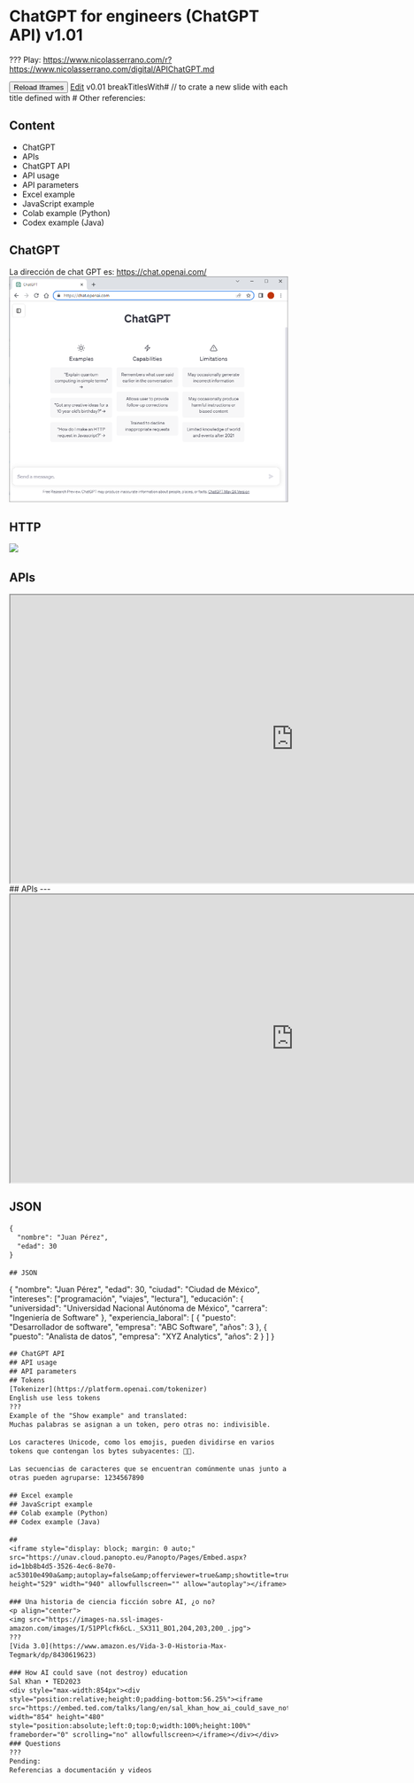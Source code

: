 # ChatGPT for engineers (ChatGPT API) v1.01
???
Play: https://www.nicolasserrano.com/r?https://www.nicolasserrano.com/digital/APIChatGPT.md

<button onclick="reloadIframes()">Reload Iframes</button>
[Edit](https://github.com/nicolasserrano/digital/edit/master/APIChatGPT.md)
v0.01
breakTitlesWith#  // to crate a new slide with each title defined with #
Other referencies:

## Content
- ChatGPT
- APIs
- ChatGPT API
- API usage
- API parameters
- Excel example
- JavaScript example
- Colab example (Python)
- Codex example (Java)

## ChatGPT
La dirección de chat GPT es: https://chat.openai.com/
![](pres-images/ChatGPT/ChatGPT.png)
## HTTP
![](http://nicolasserrano.github.io/CS/images/digital_50.jpg)
## APIs
<iframe style="display: block; margin: 0 auto;" src="http://www.nicolasserrano.com/CS/AJAX/bookForm2.html" height="520" width="1024" allowfullscreen="" ></iframe>
## APIs
---
<iframe style="display: block; margin: 0 auto;" src="https://developer.marvel.com/docs" height="520" width="1024" allowfullscreen="" ></iframe>

## JSON
```
{
  "nombre": "Juan Pérez",
  "edad": 30
}

## JSON
```
{
  "nombre": "Juan Pérez",
  "edad": 30,
  "ciudad": "Ciudad de México",
  "intereses": ["programación", "viajes", "lectura"],
  "educación": {
    "universidad": "Universidad Nacional Autónoma de México",
    "carrera": "Ingeniería de Software"
  },
  "experiencia_laboral": [
    {
      "puesto": "Desarrollador de software",
      "empresa": "ABC Software",
      "años": 3
    },
    {
      "puesto": "Analista de datos",
      "empresa": "XYZ Analytics",
      "años": 2
    }
  ]
}

```
## ChatGPT API
## API usage
## API parameters
## Tokens
[Tokenizer](https://platform.openai.com/tokenizer)
English use less tokens
???
Example of the "Show example" and translated:
Muchas palabras se asignan a un token, pero otras no: indivisible.

Los caracteres Unicode, como los emojis, pueden dividirse en varios tokens que contengan los bytes subyacentes: 🤚🏾.

Las secuencias de caracteres que se encuentran comúnmente unas junto a otras pueden agruparse: 1234567890

## Excel example
## JavaScript example
## Colab example (Python)
## Codex example (Java)

## 
<iframe style="display: block; margin: 0 auto;" src="https://unav.cloud.panopto.eu/Panopto/Pages/Embed.aspx?id=1bb8b4d5-3526-4ec6-8e70-ac53010e490a&amp;autoplay=false&amp;offerviewer=true&amp;showtitle=true&amp;showbrand=false&amp;start=0&amp;interactivity=all" height="529" width="940" allowfullscreen="" allow="autoplay"></iframe>

### Una historia de ciencia ficción sobre AI, ¿o no?
<p align="center">
<img src="https://images-na.ssl-images-amazon.com/images/I/51PPlcfk6cL._SX311_BO1,204,203,200_.jpg">
???
[Vida 3.0](https://www.amazon.es/Vida-3-0-Historia-Max-Tegmark/dp/8430619623)

### How AI could save (not destroy) education
Sal Khan • TED2023
<div style="max-width:854px"><div style="position:relative;height:0;padding-bottom:56.25%"><iframe src="https://embed.ted.com/talks/lang/en/sal_khan_how_ai_could_save_not_destroy_education" width="854" height="480" style="position:absolute;left:0;top:0;width:100%;height:100%" frameborder="0" scrolling="no" allowfullscreen></iframe></div></div>
### Questions
???
Pending:
Referencias a documentación y videos
